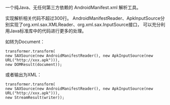 一个纯Java、无任何第三方依赖的 AndroidManifest.xml 解析工具。

实现解析相关代码不超过300行。
AndroidManifestReader、ApkInputSource分别实现了org.xml.sax.XMLReader、org.xml.sax.InputSource接口，
可以充分利用Java标准库中的代码进行更多的处理。

如转为Document：
```
transformer.transform(
new SAXSource(new AndroidManifestReader(), new ApkInputSource(new URL("http://xxx.apk"))),
new DOMResult(document));
```

或者输出为XML：
```
transformer.transform(
new SAXSource(new AndroidManifestReader(), new ApkInputSource(new URL("http://xxx.apk"))),
new StreamResult(writer));
```